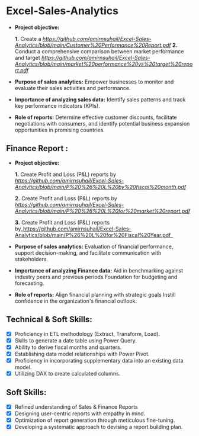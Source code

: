 # Excel-Sales-Analytics

- **Project objective:** 

    **1.** Create a _https://github.com/amirnsuhail/Excel-Sales-Analytics/blob/main/Customer%20Performance%20Report.pdf_
    **2.** Conduct a comprehensive comparison between market performance and target _https://github.com/amirnsuhail/Excel-Sales-Analytics/blob/main/market%20performance%20vs%20target%20report.pdf_

- **Purpose of sales analytics:** Empower businesses to monitor and evaluate their sales activities and performance.

- **Importance of analyzing sales data:** Identify sales patterns and track key performance indicators (KPIs).

- **Role of reports:** Determine effective customer discounts, facilitate negotiations with consumers, and identify potential business expansion opportunities in promising countries.


## Finance Report :

- **Project objective:** 

    **1.** Create Profit and Loss (P&L) reports by _https://github.com/amirnsuhail/Excel-Sales-Analytics/blob/main/P%20%26%20L%20by%20fiscal%20month.pdf_

   **2.** Create Profit and Loss (P&L) reports by _https://github.com/amirnsuhail/Excel-Sales-Analytics/blob/main/P%20%26%20L%20for%20market%20report.pdf_
  
   **3.** Create Profit and Loss (P&L) reports by_https://github.com/amirnsuhail/Excel-Sales-Analytics/blob/main/P%26%20L%20for%20Fiscal%20Year.pdf_

- **Purpose of sales analytics:** Evaluation of financial performance, support decision-making, and facilitate communication with stakeholders.

- **Importance of analyzing Finance data:** Aid in benchmarking against industry peers and previous periods Foundation for budgeting and forecasting.

- **Role of reports:** Align financial planning with strategic goals Instill confidence in the organization's financial outlook.


## Technical & Soft Skills:
- [x]	Proficiency in ETL methodology (Extract, Transform, Load).
- [x]	Skills to generate a date table using Power Query.
- [x]	Ability to derive fiscal months and quarters.
- [x]	Establishing data model relationships with Power Pivot.
- [x]	Proficiency in incorporating supplementary data into an existing data model.
- [x]	Utilizing DAX to create calculated columns.

## Soft Skills:
- [x]	Refined understanding of Sales & Finance Reports
- [x]	Designing user-centric reports with empathy in mind.
- [x]	Optimization of report generation through meticulous fine-tuning.
- [x]	Developing a systematic approach to devising a report building plan.
